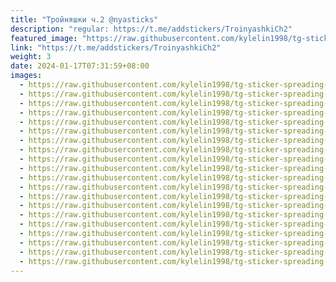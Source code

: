 ```yaml
---
title: "Тройняшки ч.2 @nyasticks"
description: "regular: https://t.me/addstickers/TroinyashkiCh2"
featured_image: "https://raw.githubusercontent.com/kylelin1998/tg-sticker-spreading-worldwide-images/main/img/4fc4f476-8131-4e3a-98db-54e30cb2c739.jpg"
link: "https://t.me/addstickers/TroinyashkiCh2"
weight: 3
date: 2024-01-17T07:31:59+08:00
images:
  - https://raw.githubusercontent.com/kylelin1998/tg-sticker-spreading-worldwide-images/main/img/4fc4f476-8131-4e3a-98db-54e30cb2c739.jpg
  - https://raw.githubusercontent.com/kylelin1998/tg-sticker-spreading-worldwide-images/main/img/e207cb65-1797-41ef-a664-da0263381016.jpg
  - https://raw.githubusercontent.com/kylelin1998/tg-sticker-spreading-worldwide-images/main/img/80b76072-29dd-45ee-891c-0de74611c597.jpg
  - https://raw.githubusercontent.com/kylelin1998/tg-sticker-spreading-worldwide-images/main/img/7409ffb2-4a6a-4861-8b6e-76e68d354c9f.jpg
  - https://raw.githubusercontent.com/kylelin1998/tg-sticker-spreading-worldwide-images/main/img/e20a699e-3dfb-4d23-ac40-8771faa3126a.jpg
  - https://raw.githubusercontent.com/kylelin1998/tg-sticker-spreading-worldwide-images/main/img/edeab17e-a2d5-46ab-8ab7-865dd6f8e538.jpg
  - https://raw.githubusercontent.com/kylelin1998/tg-sticker-spreading-worldwide-images/main/img/fcc3dace-4f03-4dfa-86b0-c70a821e3d85.jpg
  - https://raw.githubusercontent.com/kylelin1998/tg-sticker-spreading-worldwide-images/main/img/b74d7f2e-d591-4ab7-b2de-26247830fb59.jpg
  - https://raw.githubusercontent.com/kylelin1998/tg-sticker-spreading-worldwide-images/main/img/44efc0a5-d632-4974-a154-6fca98843823.jpg
  - https://raw.githubusercontent.com/kylelin1998/tg-sticker-spreading-worldwide-images/main/img/87b8bcd9-62cd-40cf-a418-d9ec816f6184.jpg
  - https://raw.githubusercontent.com/kylelin1998/tg-sticker-spreading-worldwide-images/main/img/3d5ae469-e9ad-4f8e-9c3b-2d2845caa262.jpg
  - https://raw.githubusercontent.com/kylelin1998/tg-sticker-spreading-worldwide-images/main/img/875942fe-bd4f-4ea4-84e5-618e8c16886a.jpg
  - https://raw.githubusercontent.com/kylelin1998/tg-sticker-spreading-worldwide-images/main/img/843d757e-74b1-4c5b-974f-674cd380987a.jpg
  - https://raw.githubusercontent.com/kylelin1998/tg-sticker-spreading-worldwide-images/main/img/e46b3c7e-fedc-40ba-8e0b-0c7e10f9b937.jpg
  - https://raw.githubusercontent.com/kylelin1998/tg-sticker-spreading-worldwide-images/main/img/11ab0343-f313-4272-aea6-064e4aa51eff.jpg
  - https://raw.githubusercontent.com/kylelin1998/tg-sticker-spreading-worldwide-images/main/img/307a489e-88da-45be-b2cd-246b928b27c5.jpg
  - https://raw.githubusercontent.com/kylelin1998/tg-sticker-spreading-worldwide-images/main/img/ee55a3d4-00a8-43f4-ba44-eec80e901c56.jpg
  - https://raw.githubusercontent.com/kylelin1998/tg-sticker-spreading-worldwide-images/main/img/1b723630-7044-4da6-abb2-12a2feeafb56.jpg
  - https://raw.githubusercontent.com/kylelin1998/tg-sticker-spreading-worldwide-images/main/img/04e27891-44b4-4e18-98ff-4edf0cc7ec57.jpg
  - https://raw.githubusercontent.com/kylelin1998/tg-sticker-spreading-worldwide-images/main/img/27a4950b-e82c-4615-8c79-9124b281dc97.jpg
---
```


